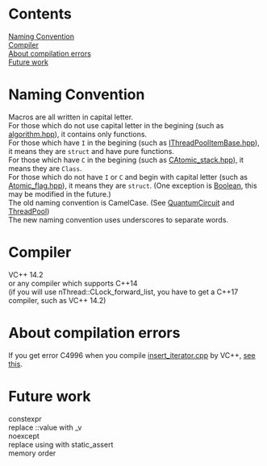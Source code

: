 # Contents
[Naming Convention](https://github.com/Fdhvdu/lib/blob/master/README.md#naming-convention)<br>
[Compiler](https://github.com/Fdhvdu/lib/blob/master/README.md#compiler)<br>
[About compilation errors](https://github.com/Fdhvdu/lib/blob/master/README.md#about-compilation-errors)<br>
[Future work](https://github.com/Fdhvdu/lib/blob/master/README.md#future-work)
# Naming Convention
Macros are all written in capital letter.<br>
For those which do not use capital letter in the begining (such as [algorithm.hpp](header/algorithm/algorithm.hpp)), it contains only functions.<br>
For those which have `I` in the begining (such as [IThreadPoolItemBase.hpp](https://github.com/Fdhvdu/ThreadPool/blob/master/header/IThreadPoolItemBase.hpp)), it means they are `struct` and have pure functions.<br>
For those which have `C` in the begining (such as [CAtomic_stack.hpp](header/thread/CAtomic_stack.hpp)), it means they are `Class`.<br>
For those which do not have `I` or `C` and begin with capital letter (such as [Atomic_flag.hpp](header/thread/Atomic_flag.hpp)), it means they are `struct`. (One exception is [Boolean](header/tool/Boolean.hpp), this may be modified in the future.)<br>
The old naming convention is CamelCase. (See [QuantumCircuit](https://github.com/Fdhvdu/QuantumCircuit/tree/master/header) and [ThreadPool](https://github.com/Fdhvdu/ThreadPool/tree/master/header))<br>
The new naming convention uses underscores to separate words.
# Compiler
VC++ 14.2<br>
or any compiler which supports C++14<br>
(if you will use nThread::CLock_forward_list, you have to get a C++17 compiler, such as VC++ 14.2)
# About compilation errors
If you get error C4996 when you compile [insert_iterator.cpp](tutorial/insert_iterator.cpp) by VC++, [see this](http://stackoverflow.com/questions/25046829/what-does-use-d-scl-secure-no-warnings-mean).
# Future work
constexpr<br>
replace ::value with _v<br>
noexcept<br>
replace using with static_assert<br>
memory order
